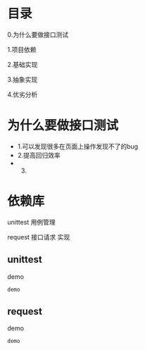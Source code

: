 # 目录

0.为什么要做接口测试

1.项目依赖

2.基础实现

3.抽象实现

4.优劣分析

# 为什么要做接口测试
- 1.可以发现很多在页面上操作发现不了的bug
- 2.提高回归效率
- 3.

# 依赖库

unittest 	用例管理

request	接口请求 实现

## unittest

demo

~~~python
demo
~~~

## request

demo

~~~python
demo
~~~